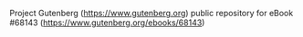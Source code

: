 Project Gutenberg (https://www.gutenberg.org) public repository for
eBook #68143 (https://www.gutenberg.org/ebooks/68143)
